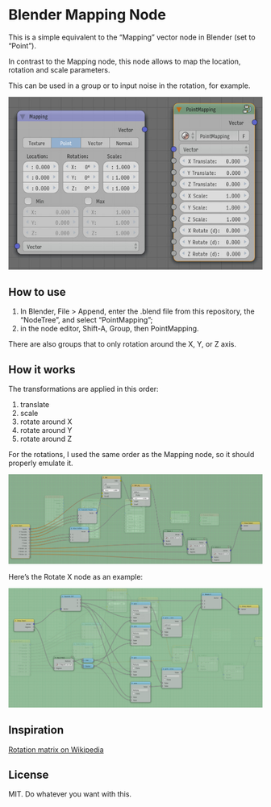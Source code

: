 # Blender Mapping Node

This is a simple equivalent to the “Mapping” vector node in Blender (set to “Point”).

In contrast to the Mapping node, this node allows to map the location, rotation and scale parameters.

This can be used in a group or to input noise in the rotation, for example.

![Node visual](mapping.jpg)

## How to use

1. In Blender, File > Append, enter the .blend file from this repository, the “NodeTree”, and select “PointMapping”;
2. in the node editor, Shift-A, Group, then PointMapping.

There are also groups that to only rotation around the X, Y, or Z axis.

## How it works

The transformations are applied in this order:

1. translate
2. scale
3. rotate around X
4. rotate around Y
5. rotate around Z

For the rotations, I used the same order as the Mapping node, so it should properly emulate it.

![Full view](full-view.jpg)

Here’s the Rotate X node as an example:

![Rotate X](rotate-x.jpg)

## Inspiration

[Rotation matrix on Wikipedia](https://en.wikipedia.org/wiki/Rotation_matrix)

## License

MIT. Do whatever you want with this.
